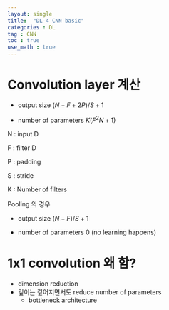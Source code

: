 ```yaml
---
layout: single
title:  "DL-4 CNN basic"
categories : DL
tag : CNN
toc : true
use_math : true
---
```



# Convolution layer 계산
+ output size
$(N-F+2P) / S  + 1$

+ number of parameters
$K(F^2N + 1)$

N : input D

F  : filter D

P : padding

S : stride

K : Number of filters

Pooling 의 경우
+ output size
$(N-F) /S+ 1$

+ number of parameters
$0$
(no learning happens)

# 1x1 convolution 왜 함?
- dimension reduction
- 깊이는 깊어지면서도 reduce number of parameters
	- bottleneck architecture


